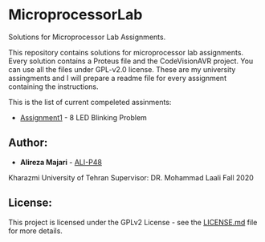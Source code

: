 # MicroprocessorLab
Solutions for Microprocessor Lab Assignments.

This repository contains solutions for microprocessor lab assignments.
Every solution contains a Proteus file and the CodeVisionAVR project.
You can use all the files under GPL-v2.0 license.
These are my university assingments and I will prepare a readme file for every assignment containing the instructions.

This is the list of current compeleted assinments:
* [Assignment1](https://github.com/ALI-P48/MicroprocessorLab/blob/main/Assignment1-LEDs/) - 8 LED Blinking Problem


## Author:

* **Alireza Majari** - [ALI-P48](https://github.com/ALI-P48)

Kharazmi University of Tehran
Supervisor: DR. Mohammad Laali
Fall 2020


## License:

This project is licensed under the GPLv2 License - see the [LICENSE.md](https://github.com/ALI-P48/MicroprocessorLab/blob/main/LICENSE) file for more details.
